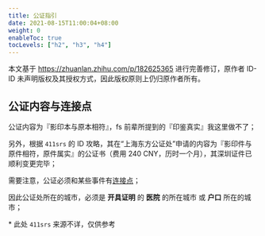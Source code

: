 ```yaml
---
title: 公证指引
date: 2021-08-15T11:00:04+08:00
weight: 0
enableToc: true
tocLevels: ["h2", "h3", "h4"]
---
```


本文基于 <https://zhuanlan.zhihu.com/p/182625365> 进行完善修订，原作者 ID-ID 未声明版权及其授权方式，因此版权原则上仍归原作者所有。

## 公证内容与连接点

公证内容为『影印本与原本相符』，fs 前辈所提到的『印鉴真实』我这里做不了；

另外，根据 `411srs` 的 ID 攻略，其在“上海东方公证处”申请的内容为『影印件与原件相符，原件属实』的公证书（费用 240 CNY，历时一个月），其深圳证件已顺利变更完毕；

需要注意，公证必须和某些事件有[连接点](https://baike.baidu.com/item/连接点)；

因此公证处所在的城市，必须是 **开具证明** 的 **医院** 的所在城市 或 **户口** 所在的城市；

\* 此处 `411srs` 来源不详，仅供参考
